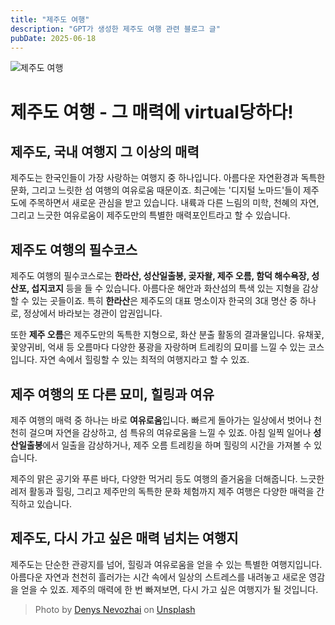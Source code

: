 ```yaml
---
title: "제주도 여행"
description: "GPT가 생성한 제주도 여행 관련 블로그 글"
pubDate: 2025-06-18
---
```

![제주도 여행](https://images.unsplash.com/photo-1483683804023-6ccdb62f86ef?crop=entropy&cs=tinysrgb&fit=max&fm=jpg&ixid=M3w3NjQ2NzZ8MHwxfHNlYXJjaHwxfHxKZWp1JTIwSXNsYW5kJTIwVHJhdmVsfGVufDB8fHx8MTc1MDI4MTM4NXww&ixlib=rb-4.1.0&q=80&w=1080)

# 제주도 여행 - 그 매력에 virtual당하다!

## 제주도, 국내 여행지 그 이상의 매력

제주도는 한국인들이 가장 사랑하는 여행지 중 하나입니다. 아름다운 자연환경과 독특한 문화, 그리고 느릿한 섬 여행의 여유로움 때문이죠. 최근에는 '디지털 노마드'들이 제주도에 주목하면서 새로운 관심을 받고 있습니다. 내륙과 다른 느림의 미학, 천혜의 자연, 그리고 느긋한 여유로움이 제주도만의 특별한 매력포인트라고 할 수 있습니다.

## 제주도 여행의 필수코스

제주도 여행의 필수코스로는 **한라산, 성산일출봉, 곶자왈, 제주 오름, 함덕 해수욕장, 성산포, 섭지코지** 등을 들 수 있습니다. 아름다운 해안과 화산섬의 특색 있는 지형을 감상할 수 있는 곳들이죠. 특히 **한라산**은 제주도의 대표 명소이자 한국의 3대 명산 중 하나로, 정상에서 바라보는 경관이 압권입니다.

또한 **제주 오름**은 제주도만의 독특한 지형으로, 화산 분출 활동의 결과물입니다. 유채꽃, 꽃양귀비, 억새 등 오름마다 다양한 풍광을 자랑하며 트레킹의 묘미를 느낄 수 있는 코스입니다. 자연 속에서 힐링할 수 있는 최적의 여행지라고 할 수 있죠.

## 제주 여행의 또 다른 묘미, 힐링과 여유

제주 여행의 매력 중 하나는 바로 **여유로움**입니다. 빠르게 돌아가는 일상에서 벗어나 천천히 걸으며 자연을 감상하고, 섬 특유의 여유로움을 느낄 수 있죠. 아침 일찍 일어나 **성산일출봉**에서 일출을 감상하거나, 제주 오름 트레킹을 하며 힐링의 시간을 가져볼 수 있습니다.

제주의 맑은 공기와 푸른 바다, 다양한 먹거리 등도 여행의 즐거움을 더해줍니다. 느긋한 레저 활동과 힐링, 그리고 제주만의 독특한 문화 체험까지 제주 여행은 다양한 매력을 간직하고 있습니다.

## 제주도, 다시 가고 싶은 매력 넘치는 여행지

제주도는 단순한 관광지를 넘어, 힐링과 여유로움을 얻을 수 있는 특별한 여행지입니다. 아름다운 자연과 천천히 흘러가는 시간 속에서 일상의 스트레스를 내려놓고 새로운 영감을 얻을 수 있죠. 제주의 매력에 한 번 빠져보면, 다시 가고 싶은 여행지가 될 것입니다.

> Photo by [Denys Nevozhai](https://unsplash.com/@dnevozhai) on [Unsplash](https://unsplash.com)
